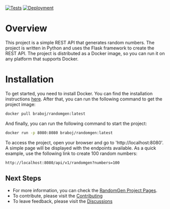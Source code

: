 [![Tests](https://github.com/braboj/randomgen/actions/workflows/application_tests.yml/badge.svg)](https://github.com/braboj/randomgen/actions/workflows/application_tests.yml)
[![Deployment](https://github.com/braboj/randomgen/actions/workflows/image_deployment.yml/badge.svg)](https://github.com/braboj/randomgen/actions/workflows/image_deployment.yml)

# Overview

This project is a simple REST API that generates random numbers. The project is
written in Python and uses the Flask framework to create the REST API. The
project is distributed as a Docker image, so you can run it on any platform that
supports Docker.

# Installation

To get started, you need to install Docker. You can find the installation
instructions [here](https://docs.docker.com/engine/install/). After that, 
you can run the following command to get the project image:

```bash
docker pull braboj/randomgen:latest
```

And finally, you can run the following command to start the project:

```bash
docker run -p 8080:8080 braboj/randomgen:latest
```

To access the project, open your browser and go to 'http://localhost:8080'. A
simple page will be displayed with the endpoints available. As a quick example,
use the following link to create 100 random numbers:

```text
http://localhost:8080/api/v1/randomgen?numbers=100
```

## Next Steps
 - For more information, you can check the [RandomGen Project Pages]().
 - To contribute, please visit the [Contributing](CONTRIBUTING.md)
 - To leave feedback, please visit the [Discussions](https://github.com/braboj/randomgen/discussions/landing)
